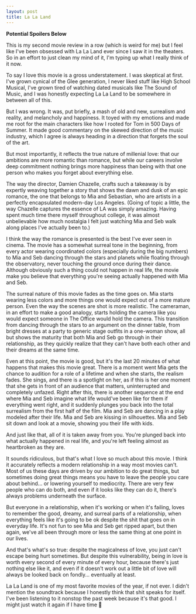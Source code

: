 ```yaml
---
layout: post
title: La La Land
---
```

**Potential Spoilers Below**

This is my second movie review in a row (which is weird for me) but I feel like I've been obsessed with La La Land ever since I saw it in the theaters. So in an effort to just clean my mind of it, I'm typing up what I really think of it now.

To say I love this movie is a gross understatement. I was skeptical at first. I've grown cynical of the Glee generation, I never liked stuff like High School Musical, I've grown tired of watching dated musicals like The Sound of Music, and I was honestly expecting La La Land to be somewhere in between all of this. 

But I was wrong. It was, put briefly, a mash of old and new, surrealism and reality, and melancholy and happiness. It toyed with my emotions and made me root for the main characters like how I rooted for Tom in 500 Days of Summer. It made good commentary on the skewed direction of the music industry, which I agree is always heading in a direction that forgets the soul of the art. 

But most importantly, it reflects the true nature of millenial love: that our ambitions are more romantic than romance, but while our careers involve deep commitment nothing brings more happiness than being with that one person who makes you forget about everything else.

The way the director, Damien Chazelle, crafts such a takeaway is by expertly weaving together a story that shows the dawn and dusk of an epic romance, the one that belongs to Mia and Sebastian, who are artists in a perfectly encapsulated modern-day Los Angeles. (Going of topic a little, the way Chazelle captures the essence of LA was simply amazing. Having spent much time there myself throughout college, it was almost unbelievable how much nostalgia I felt just watching Mia and Seb walk along places I've actually been to.)

I think the way the romance is presented is the best I've ever seen in cinema. The movie has a somewhat surreal tone in the beginning, from every actor wearing coordinated colors (especially during the big numbers) to Mia and Seb dancing through the stars and planets while floating through the observatory, never touching the ground once during their dance. Although obviously such a thing could not happen in real life, the movie make you believe that everything you're seeing actually happened with Mia and Seb.

The surreal nature of this movie fades as the time goes on. Mia starts wearing less colors and more things one would expect out of a more mature person. Even the way the scenes are shot is more realistic. The cameraman, in an effort to make a good analogy, starts holding the camera like you would expect someone in The Office would hold the camera. This transition from dancing through the stars to an argument on the dinner table, from bright dresses at a party to generic stage outfits in a one-woman show, all but shows the maturity that both Mia and Seb go through in their relationship, as they quickly realize that they can't have both each other and their dreams at the same time.

Even at this point, the movie is good, but it's the last 20 minutes of what happens that makes this movie great. There is a moment went Mia gets the chance to audition for a role of a lifetime and when she starts, the realism fades. She sings, and there is a spotlight on her, as if this is her one moment that she gets in front of an audience that matters, uninterrupted and completely unfazed. Right after this, there is another sequence at the end where Mia and Seb imagine what life would've been like for them if everything went right, and it suddenly plunges you back into the total surrealism from the first half of the film. Mia and Seb are dancing in a play modeled after their life. Mia and Seb are kissing in silhouettes. Mia and Seb sit down and look at a movie, showing you their life with kids.

And just like that, all of it is taken away from you. You're plunged back into what actually happened in real life, and you're left feeling almost as heartbroken as they are.

It sounds ridiculous, but that's what I love so much about this movie. I think it accurately reflects a modern relationship in a way most movies can't. Most of us these days are driven by our ambition to do great things, but sometimes doing great things means you have to leave the people you care about behind... or lowering yourself to mediocrity. There are very few people who can do both, and even if it looks like they can do it, there's always problems underneath the surface.

But everyone in a relationship, when it's working or when it's failing, loves to remember the good, dreamy, and surreal parts of a relationship, when everything feels like it's going to be ok despite the shit that goes on in everyday life. It's not fun to see Mia and Seb get ripped apart, but then again, we've all been through more or less the same thing at one point in our lives. 

And that's what's so true: despite the magicalness of love, you just can't escape being hurt sometimes. But despite this vulnerability, being in love is worth every second of every minute of every hour, because there's just nothing else like it, and even if it doesn't work out a little bit of love will always be looked back on fondly... eventually at least.

La La Land is one of my most favorite movies of the year, if not ever. I didn't mention the soundtrack because I honestly think that shit speaks for itself. I've been listening to it nonstop the past week because it's that good. I might just watch it again if I have time 💃
